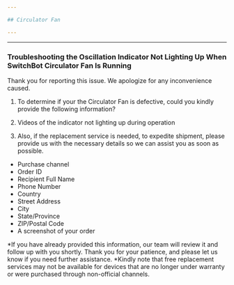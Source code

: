 ```yaml
---

## Circulator Fan

---
```


---
### Troubleshooting the Oscillation Indicator Not Lighting Up When SwitchBot Circulator Fan Is Running

Thank you for reporting this issue. 
We apologize for any inconvenience caused.
1. To determine if your the Circulator Fan is defective, could you kindly provide the following information?
  1. Videos of the indicator not lighting up during operation

2. Also, if the replacement service is needed, to expedite shipment, please provide us with the necessary details so we can assist you as soon as possible.
- Purchase channel
- Order ID
- Recipient Full Name
- Phone Number
- Country
- Street Address
- City
- State/Province
- ZIP/Postal Code
- A screenshot of your order

*If you have already provided this information, our team will review it and follow up with you shortly. Thank you for your patience, and please let us know if you need further assistance.
*Kindly note that free replacement services may not be available for devices that are no longer under warranty or were purchased through non-official channels.




